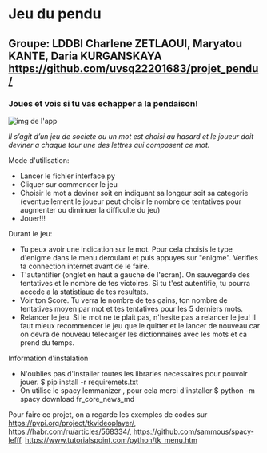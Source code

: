 # Jeu du pendu
## Groupe: LDDBI Charlene ZETLAOUI, Maryatou KANTE, Daria KURGANSKAYA https://github.com/uvsq22201683/projet_pendu/
### Joues et vois si tu vas echapper a la pendaison!

![img de l'app](https://github.com/uvsq22201683/projet_pendu/blob/main/interface/pendu_img.png)

*Il s’agit d’un jeu de societe ou un mot est choisi au hasard et le joueur doit deviner a chaque tour une des lettres qui composent ce mot.*

Mode d'utilisation:
- Lancer le fichier interface.py
- Cliquer sur commencer le jeu
- Choisir le mot a deviner soit en indiquant sa longeur soit sa categorie
(eventuellement le joueur peut choisir le nombre de tentatives pour augmenter ou diminuer la difficulte du jeu)
- Jouer!!!

Durant le jeu:
- Tu peux avoir une indication sur le mot. Pour cela choisis le type d'enigme dans le menu deroulant et puis appuyes 
sur "enigme". Verifies ta connection internet avant de le faire.
- T'autentifier (onglet en haut a gauche de l'ecran). On sauvegarde des tentatives et le nombre de tes victoires. 
Si tu t'est autentifie, tu pourra accede a la statistiaue de tes resultats.
- Voir ton Score. Tu verra le nombre de tes gains, ton nombre de tentatives moyen par mot et tes tentatives pour les 5 derniers mots.
- Relancer le jeu. Si le mot ne te plait pas, n'hesite pas a relancer le jeu! Il faut mieux recommencer le jeu que le quitter et le lancer de nouveau 
car on devra de nouveau telecarger les dictionnaires avec les mots et ca prend du temps.


Information d'instalation
- N'oublies pas d'installer toutes les libraries necessaires pour pouvoir jouer. $ pip install -r requiremets.txt
- On utilise le spacy lemmanizer , pour cela merci d'installer $ python -m spacy download fr_core_news_md


Pour faire ce projet, on a regarde les exemples de codes sur https://pypi.org/project/tkvideoplayer/, https://habr.com/ru/articles/568334/, https://github.com/sammous/spacy-lefff, https://www.tutorialspoint.com/python/tk_menu.htm
